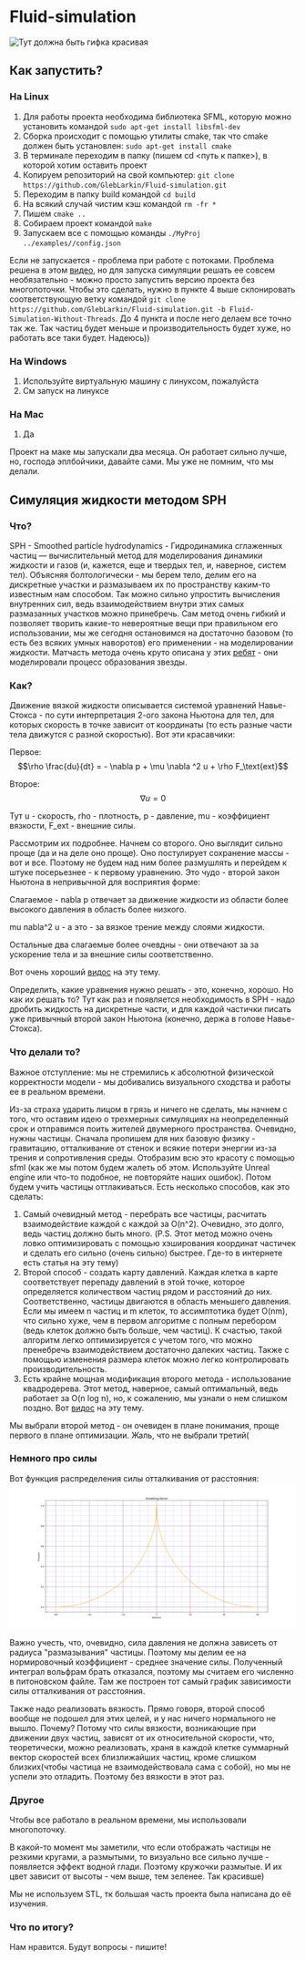 # Fluid-simulation
![Тут должна быть гифка красивая](Short.gif)


## Как запустить?
### На Linux
1. Для работы проекта необходима библиотека SFML, которую можно установить командой ```sudo apt-get install libsfml-dev```
2. Сборка происходит с помощью утилиты cmake, так что cmake должен быть установлен: ```sudo apt-get install cmake```
3. В терминале переходим в папку (пишем cd <путь к папке>), в которой хотим оставить проект
4. Копируем репозиторий на свой компьютер: ```git clone https://github.com/GlebLarkin/Fluid-simulation.git```
5. Переходим в папку build командой ```cd build```
6. На всякий случай чистим кэш командой ```rm -fr *```
7. Пишем ```cmake ..```
8. Собираем проект командой ```make```
9. Запускаем все с помощью команды ```./MyProj ../examples//config.json```

Если не запускается - проблема при работе с потоками. Проблема решена в этом [видео](https://youtu.be/6gx9xfAC6Wk?si=ONeaTT03Yx5rbeTc), но для запуска симуляции решать ее совсем необязательно - можно просто запустить версию проекта без многопоточки. Чтобы это сделать, нужно в пункте 4 выше склонировать соответствующую ветку командой ```git clone https://github.com/GlebLarkin/Fluid-simulation.git -b Fluid-Simulation-Without-Threads```. До 4 пункта и после него делаем все точно так же. Так частиц будет меньше и производительность будет хуже, но работать все таки будет. Надеюсь))

### На Windows
1. Используйте виртуальную машину с линуксом, пожалуйста
2. См запуск на линуксе

### На Mac
1. Да

Проект на маке мы запускали два месяца. Он работает сильно лучше, но, господа эплбойчики, давайте сами. Мы уже не помним, что мы делали.


## Симуляция жидкости методом SPH

### Что?
SPH - Smoothed particle hydrodynamics - Гидродинамика сглаженных частиц — вычислительный метод для моделирования динамики жидкости и газов (и, кажется, еще и твердых тел, и, наверное, систем тел).
Объясняя болтологически - мы берем тело, делим его на дискретные участки и размазываем их по пространству каким-то известным нам способом. Так можно сильно упростить вычисления внутренних сил, ведь взаимодействием внутри этих самых размазанных участков можно принебречь. Сам метод очень гибкий и позволяет творить какие-то невероятные вещи при правильном его использовании, мы же сегодня остановимся на достаточно базовом (то есть без всяких умных наворотов) его применении - на моделировании жидкости. Матчасть метода очень круто описана у этих [ребят](https://github.com/Shulliikkk/sph-toy-star?tab=readme-ov-file#%D0%BE%D0%B1%D1%89%D0%B5%D0%B5-%D0%BE%D0%BF%D0%B8%D1%81%D0%B0%D0%BD%D0%B8%D0%B5-sph) - они моделировали процесс образования звезды.

### Как?
Движение вязкой жидкости описывается системой уравнений Навье-Стокса - по сути интерпретация 2-ого закона Ньютона для тел, для которых скорость в точке зависит от координаты (то есть разные части тела движутся с разной скоростью). Вот эти красавчики:

Первое:
$$\rho \frac{du}{dt} = - \nabla p + \mu \nabla ^2 u + \rho F_\text{ext}$$

Второе:
$$\nabla u = 0$$

Тут u - скорость, rho - плотность, p - давление, mu - коэффициент вязкости, F_ext - внешние силы.

Рассмотрим их подробнее. Начнем со второго. Оно выглядит сильно проще (да и на деле оно проще). Оно постулирует сохранение массы - вот и все. Поэтому не будем над ним более размушлять и перейдем к штуке посерьезнее - к первому уравнению.
Это чудо - второй закон Ньютона в непривычной для восприятия форме:

Слагаемое - nabla p отвечает за движение жидкости из области более высокого давления в область более низкого.

mu nabla^2 u - а это - за вязкое трение между слоями жидкости.

Остальные два слагаемые более очевдны - они отвечают за за ускорение тела и за внешние силы соответственно.

Вот очень хороший [видос](https://youtu.be/IE7jMEnzp7g?si=-QTR5m7n6OyR1rhp) на эту тему.

Определить, какие уравнения нужно решать - это, конечно, хорошо. Но как их решать то? Тут как раз и появляется необходимость в SPH - надо дробить жидкость на дискретные части, и для каждой частички писать уже привычный второй закон Ньютона (конечно, держа в голове Навье-Стокса).

### Что делали то?
Важное отступление: мы не стремились к абсолютной физической корректности модели - мы добивались визуального сходства и работы ее в реальном времени.

Из-за страха ударить лицом в грязь и ничего не сделать, мы начнем с того, что оставим идею о трехмерных симуляциях на неопределенный срок и отправимся поить жителей двумерного пространства.
Очевидно, нужны частицы. Сначала пропишем для них базовую физику - гравитацию, отталкивание от стенок и всякие потери энергии из-за трения и сопротивления среды. Отобразим всю это красоту с помощью sfml (как же мы потом будем жалеть об этом. Используйте Unreal engine или что-то подобное, не повторяйте наших ошибок). Потом будем учить частицы оттлакиваться. Есть несколько способов, как это сделать:
  1. Самый очевидный метод - перебрать все частицы, расчитать взаимодействие каждой с каждой за O(n^2). Очевидно, это долго, ведь частиц должно быть много. (P.S. Этот метод можно очень ловко оптимизировать с помощью хэширования координат частичек и сделать его сильно (очень сильно) быстрее. Где-то в интернете есть статья на эту тему)
  2. Второй способ - создать карту давлений. Каждая клетка в карте соответствует перепаду давлений в этой точке, которое определяется количеством частиц рядом и расстояний до них. Соответственно, частицы двигаются в область меньшего давления. Если мы имеем n частиц и m клеток, то ассимптотика будет O(nm), что сильно хуже, чем в первом алгоритме с полным перебором (ведь клеток должно быть больше, чем частиц). К счастью, такой алгоритм легко оптимизируется с учетом того, что можно пренебречь взаимодействием достаточно далеких частиц. Также с помощью изменения размера клеток можно легко контролировать производительность.
  3. Есть крайне мощная модификация второго метода - использование квадродерева. Этот метод, наверное, самый оптимальный, ведь работает за O(n log n), но, к сожалению, мы узнали о нем слишком поздно. Вот [видос](https://youtu.be/OJxEcs0w_kE?si=74fWriVLXfXjsD8C) на эту тему.

Мы выбрали второй метод - он очевиден в плане понимания, проще первого в плане оптимизации. Жаль, что не выбрали третий(

### Немного про силы
Вот функция распределения силы отталкивания от расстояния:
![Тут должен быть график](plot.png)

Важно учесть, что, очевидно, сила давления не должна зависеть от радиуса "размазывания" частицы. Поэтому мы делим ее на нормировочный коэффициент - среднее значение силы. Полученный интеграл вольфрам брать отказался, поэтому мы считаем его численно в питоновском файле. Там же построен тот самый график зависимости силы отталкивания от расстояния.

Также надо реализовать вязкость. Прямо говоря, второй способ вообще не подошел для этих целей, и у нас ничего нормального не вышло. Почему? Потому что силы вязкости, возникающие при движении двух частиц, зависят от их относительной скорости, что, теоретически, можно реализовать, храня в каждой клетке суммарный вектор скоростей всех близлижайших частиц, кроме слишком близких(чтобы частица не взаимодействовала сама с собой), но мы не успели это отладить. Поэтому без вязкости в этот раз. 

### Другое
Чтобы все работало в реальном времени, мы использовали многопоточку.

В какой-то момент мы заметили, что если отображать частицы не резкими кругами, а размытыми, то визуально все сильно лучше - появляется эффект водной глади. Поэтому кружочки размытые. И их цвет зависит от высоты - чем выше, тем зеленее. Так красивше)

Мы не используем STL, тк большая часть проекта была написана до её изучения.

### Что по итогу?
Нам нравится. Будут вопросы - пишите!
